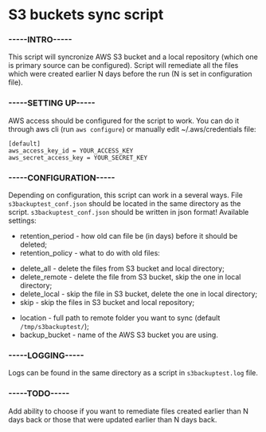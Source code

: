 # S3 buckets sync script

### -----INTRO-----

This script will syncronize AWS S3 bucket and a local repository (which one is primary source can be configured). Script will remediate all the files which were created earlier N days before the run (N is set in configuration file).

### -----SETTING UP-----

AWS access should be configured for the script to work. You can do it through aws cli (run `aws configure`) or manually edit ~/.aws/credentials file:
```
[default]
aws_access_key_id = YOUR_ACCESS_KEY
aws_secret_access_key = YOUR_SECRET_KEY
```

### -----CONFIGURATION-----

Depending on configuration, this script can work in a several ways. File `s3backuptest_conf.json` should be located in the same directory as the script.
`s3backuptest_conf.json` should be written in json format!
Available settings:
+ retention_period - how old can file be (in days) before it should be deleted;
+ retention_policy - what to do with old files:
 - delete_all		- delete the files from S3 bucket and local directory;
 - delete_remote	- delete the file from S3 bucket, skip the one in local directory;
 - delete_local		- skip the file in S3 bucket, delete the one in local directory;
 - skip			- skip the files in S3 bucket and local repository;
+ location	   - full path to remote folder you want to sync (default `/tmp/s3backuptest/`);
+ backup_bucket    - name of the AWS S3 bucket you are using.

### -----LOGGING-----

Logs can be found in the same directory as a script in `s3backuptest.log` file.

### -----TODO-----

Add ability to choose if you want to remediate files created earlier than N days back or those that were updated earlier than N days back.
